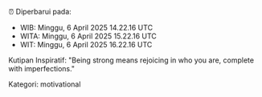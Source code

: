⏰ Diperbarui pada:
- WIB: Minggu, 6 April 2025 14.22.16 UTC
- WITA: Minggu, 6 April 2025 15.22.16 UTC
- WIT: Minggu, 6 April 2025 16.22.16 UTC

Kutipan Inspiratif:
"Being strong means rejoicing in who you are, complete with imperfections."


Kategori: motivational

